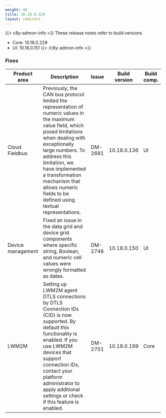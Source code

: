 ```yaml
---
weight: 49
title: 10.18.0.229
layout: redirect
---
```


{{< c8y-admon-info >}}
These release notes refer to build versions
- Core: 10.18.0.229
- UI: 10.18.0.151
{{< /c8y-admon-info >}}

### Fixes

<table>
<colgroup>
<col style="width: 15%;">
<col style="width:50%;">
<col style="width: 10%;">
<col style="width: 12%;">
<col style="width: 13%;">
</colgroup>
<thead><tr>
<th>
Product area</th>
<th>
Description</th>
<th>
Issue</th>
<th>
Build version</th>
<th>Build comp.</th>
</tr>
</thead><tbody>

<tr>
<td>Cloud Fieldbus</td>
<td>Previously, the CAN bus protocol limited the representation of numeric values in the maximum value field, which posed limitations when dealing with exceptionally large numbers. To address this limitation, we have implemented a transformation mechanism that allows numeric fields to be defined using textual representations.</td>
<td>DM-2691</td>
<td>10.18.0.136</td>
<td>UI</td>
</tr>

<tr>
<td>Device management</td>
<td>Fixed an issue in the data grid and device grid components where specific string, Boolean, and numeric cell values were wrongly formatted as dates.</td>
<td>DM-2746</td>
<td>10.18.0.150</td>
<td>UI</td>
</tr>

<tr>
<td>LWM2M</td>
<td>Setting up LWM2M agent DTLS connections by DTLS Connection IDs (CID) is now supported. By default this functionality is enabled. If you use LWM2M devices that support connection IDs, contact your platform administrator to apply additional settings or check if this feature is enabled.</td>
<td>DM-2701</td>
<td>10.18.0.199</td>
<td>Core</td>
</tr>

</tbody></table>
